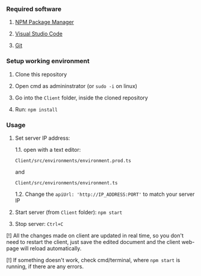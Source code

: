 ### Required software

1. [NPM Package Manager](https://www.npmjs.com/get-npm)

2. [Visual Studio Code](https://code.visualstudio.com/)

3. [Git](https://git-scm.com/download) 

### Setup working environment

1. Clone this repository

2. Open cmd as admininstrator (or `sudo -i` on linux)

3. Go into the `Client` folder, inside the cloned repository

4. Run: `npm install`


### Usage

1. Set server IP address:

	1.1. open with a text editor:

	`Client/src/environments/environment.prod.ts`

	and

	`Client/src/environments/environment.ts` 

	1.2. Change the `apiUrl: 'http://IP_ADDRESS:PORT'` to match your server IP

2. Start server (from `Client` folder): `npm start`

3. Stop server: `Ctrl+C`

[!] All the changes made on client are updated in real time, so you don't need to restart the client, just save the edited document and the client web-page will reload automatically.

[!] If something doesn't work, check cmd/terminal, where `npm start` is running, if there are any errors.

